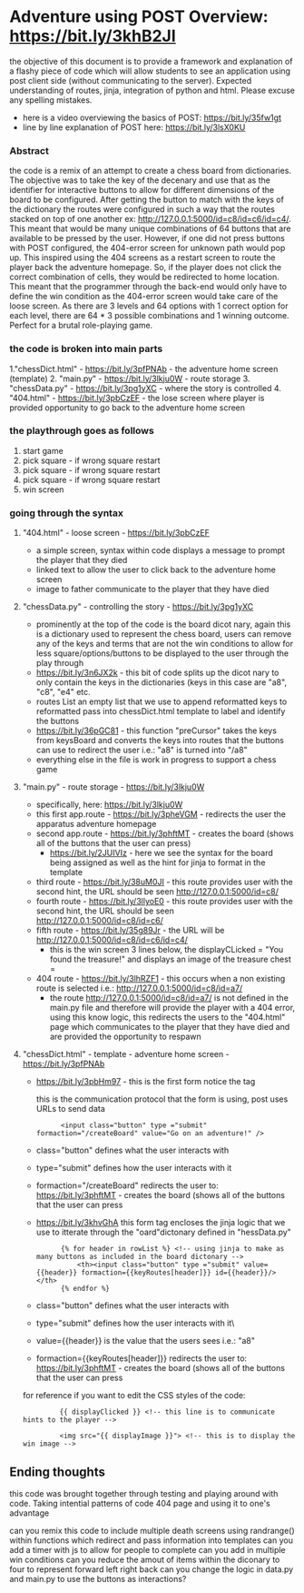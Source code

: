 # Adventure using POST Overview: https://bit.ly/3khB2JI 

the objective of this document is to provide a framework and explanation of a flashy piece of code which will allow students to see an application using post client side (without communicating to the server). Expected understanding of routes, jinja, integration of python and html. Please excuse any spelling mistakes.

* here is a video overviewing the basics of POST: https://bit.ly/35fw1gt
* line by line explanation of POST here: https://bit.ly/3lsX0KU

### Abstract
the code is a remix of an attempt to create a chess board from dictionaries. The objective was to take the key of the decenary and use that as the identifier for interactive buttons to allow for different dimensions of the board to be configured. After getting the button to match with the keys of the dictionary the routes were configured in such a way that the routes stacked on top of one another ex: http://127.0.0.1:5000/id=c8/id=c6/id=c4/. This meant that would be many unique combinations of 64 buttons that are available to be pressed by the user. However, if one did not press buttons with POST configured, the 404-error screen for unknown path would pop up. This inspired using the 404 screens as a restart screen to route the player back the adventure homepage. So, if the player does not click the correct combination of cells, they would be redirected to home location. This meant that the programmer through the back-end would only have to define the win condition as the 404-error screen would take care of the loose screen. As there are 3 levels and 64 options with 1 correct option for each level, there are 64 * 3 possible combinations and 1 winning outcome. Perfect for a brutal role-playing game. 

### the code is broken into main parts
1."chessDict.html" - https://bit.ly/3pfPNAb - the adventure home screen (template) 
2. "main.py" - https://bit.ly/3lkju0W - route storage
3. "chessData.py" - https://bit.ly/3pg1yXC - where the story is controlled
4. "404.html" - https://bit.ly/3pbCzEF - the lose screen where player is provided opportunity to go back to the adventure home screen

### the playthrough goes as follows
1. start game
2. pick square - if wrong square restart
3. pick square - if wrong square restart
4. pick square - if wrong square restart
5. win screen

### going through the syntax
1. "404.html" - loose screen - https://bit.ly/3pbCzEF
    - a simple screen, syntax within code displays a message to prompt the player that they died
    - linked text to allow the user to click back to the adventure home screen 
    - image to father communicate to the player that they have died

2. "chessData.py" - controlling the story - https://bit.ly/3pg1yXC
    - prominently at the top of the code is the board dicot nary, again this is a dictionary used to represent the chess board, users can remove any of the keys and terms that are not the win conditions to allow for less square/options/buttons to be displayed to the user through the play through 
    - https://bit.ly/3n6JX2k - this bit of code splits up the dicot nary to only contain the keys in the dictionaries (keys in this case are "a8", "c8", "e4" etc.
    - routes List an empty list that we use to append reformatted keys to reformatted pass into chessDict.html template to label and identify the buttons
    - https://bit.ly/36pGC81 - this function "preCursor" takes the keys from keysBoard and converts the keys into routes that the buttons can use to redirect the user i.e.: "a8" is turned into "/a8"
    - everything else in the file is work in progress to support a chess game 
    
3. "main.py" - route storage - https://bit.ly/3lkju0W
    - specifically, here: https://bit.ly/3lkju0W
    - this first app.route - https://bit.ly/3pheVGM - redirects the user the apparatus adventure homepage
    - second app.route - https://bit.ly/3phftMT - creates the board (shows all of the buttons that the user can press)
        - https://bit.ly/2JUIVIz - here we see the syntax for the board being assigned as well as the hint for jinja to format in the template
    - third route - https://bit.ly/38uM0JI - this route provides user with the second hint, the URL should be seen http://127.0.0.1:5000/id=c8/
    - fourth route - https://bit.ly/3llyoE0 - this route provides user with the second hint, the URL should be seen http://127.0.0.1:5000/id=c8/id=c6/
    - fifth route - https://bit.ly/35g89Jr - the URL will be http://127.0.0.1:5000/id=c8/id=c6/id=c4/
        - this is the win screen 3 lines below, the displayCLicked = "You found the treasure!" and displays an image of the treasure chest =
    - 404 route - https://bit.ly/3lhRZF1 - this occurs when a non existing route is selected i.e.: http://127.0.0.1:5000/id=c8/id=a7/
        - the route http://127.0.0.1:5000/id=c8/id=a7/ is not defined in the main.py file and therefore will provide the player with a 404 error, using this know logic, this redirects the users to the "404.html" page which communicates to the player that they have died and are provided the opportunity to respawn    
        
4. "chessDict.html" - template - adventure home screen - https://bit.ly/3pfPNAb
    - https://bit.ly/3pbHm97 - this is the first form notice the tag <form method="post"> this is the communication protocol that the form is using, post uses URLs to send data

                <input class="button" type ="submit" formaction="/createBoard" value="Go on an adventure!" /> 

    - class="button" defines what the user interacts with
    - type="submit" defines how the user interacts with it
    - formaction="/createBoard" redirects the user to: https://bit.ly/3phftMT - creates the board (shows all of the buttons that the user can press
        
    - https://bit.ly/3khvGhA this form tag encloses the jinja logic that we use to itterate through the "oard"dictonary defined in "hessData.py"
     
                {% for header in rowList %} <!-- using jinja to make as many buttons as included in the board dictonary -->
                    <th><input class="button" type ="submit" value={{header}} formaction={{keyRoutes[header]}} id={{header}}/></th>
                {% endfor %}
 
    - class="button" defines what the user interacts with
    - type="submit" defines how the user interacts with it\
    - value={{header}} is the value that the users sees i.e.: "a8"
    - formaction={{keyRoutes[header]}} redirects the user to: https://bit.ly/3phftMT - creates the board (shows all of the buttons that the user can press
     
     for reference if you want to edit the CSS styles of the code:
     
                {{ displayClicked }} <!-- this line is to communicate hints to the player -->

                <img src="{{ displayImage }}"> <!-- this is to display the win image -->


## Ending thoughts

this code was brought together through testing and playing around with code. Taking intential patterns of code 404 page and using it to one's advantage

can you remix this code to include multiple death screens using randrange() within functions which redirect and pass information into templates
can you add a timer with js to allow for people to complete
can you add in multiple win conditions
can you reduce the amout of items within the diconary to four to represent forward left right back 
can you change the logic in data.py and main.py to use the buttons as interactions?
